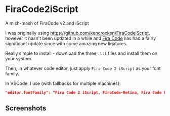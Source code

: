 # FiraCode2iScript
A mish-mash of FiraCode v2 and iScript

I was originally using https://github.com/kencrocken/FiraCodeiScript, however it hasn't been updated in a while and [Fira Code](https://github.com/tonsky/FiraCode) has had a fairly significant update since with some amazing new ligatures.

Really simple to install - download the three `.ttf` files and install them on your system. 

Then, in whatever code editor, just apply `Fira Code 2 iScript` as your font family.

In VSCode, I use (with fallbacks for multiple machines): 

```json
"editor.fontFamily": "Fira Code 2 iScript, FiraCode-Retina, Fira Code Retina, Fira Code, Consolas, 'Courier New', monospace",
```

## Screenshots
